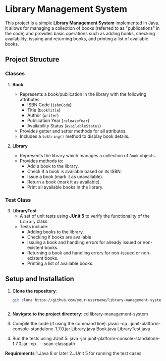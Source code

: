 # Library Management System

This project is a simple **Library Management System** implemented in Java. It allows for managing a collection of books (referred to as "publications" in the code) and provides basic operations such as adding books, checking availability, issuing and returning books, and printing a list of available books.

## Project Structure

### Classes

1. **Book**
   - Represents a book/publication in the library with the following attributes:
     - ISBN Code (`isbnCode`)
     - Title (`bookTitle`)
     - Author (`writer`)
     - Publication Year (`releaseYear`)
     - Availability Status (`availableStatus`)
   - Provides getter and setter methods for all attributes.
   - Includes a `toString()` method to display book details.

2. **Library**
   - Represents the library which manages a collection of `Book` objects.
   - Provides methods to:
     - Add a book to the library.
     - Check if a book is available based on its ISBN.
     - Issue a book (mark it as unavailable).
     - Return a book (mark it as available).
     - Print all available books in the library.

### Test Class

3. **LibraryTest**
   - A set of unit tests using **JUnit 5** to verify the functionality of the `Library` class.
   - Tests include:
     - Adding books to the library.
     - Checking if books are available.
     - Issuing a book and handling errors for already issued or non-existent books.
     - Returning a book and handling errors for non-issued or non-existent books.
     - Printing a list of available books.

## Setup and Installation

1. **Clone the repository**:
   ```bash
   git clone https://github.com/your-username/library-management-system.git



2. **Navigate to the project directory**:
cd library-management-system

3. Compile the code (if using the command line):
   javac -cp .:junit-platform-console-standalone-1.7.0.jar Library.java Book.java LibraryTest.java

4. Run the tests using JUnit 5:
   java -jar junit-platform-console-standalone-1.7.0.jar -cp . --scan-classpath


**Requirements**
1.Java 8 or later
2.JUnit 5 for running the test cases
